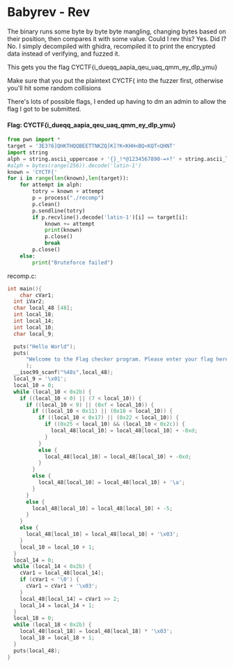 # Babyrev - Rev

The binary runs some byte by byte byte mangling, changing bytes based on their position, then compares it with some value. Could I rev this? Yes. Did I? No. I simply decompiled with ghidra, recompiled it to print the encrypted data instead of verifying, and fuzzed it.

This gets you the flag CYCTF{i_dueqq_aapia_qeu_uaq_qmm_ey_dlp_ymu}

Make sure that you put the plaintext CYCTF{ into the fuzzer first, otherwise you'll hit some random collisions

There's lots of possible flags, I ended up having to dm an admin to allow the flag I got to be submitted.

#### Flag: CYCTF{i_dueqq_aapia_qeu_uaq_qmm_ey_dlp_ymu}
```py
from pwn import *
target = '3E3?6]QHKTHQQBEETTNKZQ]K]?K<KHH<BQ<KQT<QHNT'
import string
alph = string.ascii_uppercase + '{}_!*@1234567890-=+?' + string.ascii_lowercase
#alph = bytes(range(256)).decode('latin-1')
known = 'CYCTF{'
for i in range(len(known),len(target)):
    for attempt in alph:
        totry = known + attempt
        p = process("./recomp")
        p.clean()
        p.sendline(totry)
        if p.recvline().decode('latin-1')[i] == target[i]:
            known += attempt
            print(known)
            p.close()
            break
        p.close()
    else:
        print("Bruteforce failed")

```
recomp.c:
```c
int main(){
    char cVar1;
  int iVar2;
  char local_48 [48];
  int local_18;
  int local_14;
  int local_10;
  char local_9;

  puts("Hello World");
  puts(
      "Welcome to the Flag checker program. Please enter your flag here, and we will verify whetherit is correct!"
      );
  __isoc99_scanf("%48s",local_48);
  local_9 = '\x01';
  local_10 = 0;
  while (local_10 < 0x2b) {
    if ((local_10 < 0) || (7 < local_10)) {
      if ((local_10 < 9) || (0xf < local_10)) {
        if ((local_10 < 0x11) || (0x18 < local_10)) {
          if ((local_10 < 0x17) || (0x22 < local_10)) {
            if ((0x25 < local_10) && (local_10 < 0x2c)) {
              local_48[local_10] = local_48[local_10] + -0xd;
            }
          }
          else {
            local_48[local_10] = local_48[local_10] + -0xd;
          }
        }
        else {
          local_48[local_10] = local_48[local_10] + '\a';
        }
      }
      else {
        local_48[local_10] = local_48[local_10] + -5;
      }
    }
    else {
      local_48[local_10] = local_48[local_10] + '\x03';
    }
    local_10 = local_10 + 1;
  }
  local_14 = 0;
  while (local_14 < 0x2b) {
    cVar1 = local_48[local_14];
    if (cVar1 < '\0') {
      cVar1 = cVar1 + '\x03';
    }
    local_48[local_14] = cVar1 >> 2;
    local_14 = local_14 + 1;
  }
  local_18 = 0;
  while (local_18 < 0x2b) {
    local_48[local_18] = local_48[local_18] * '\x03';
    local_18 = local_18 + 1;
  }
  puts(local_48);
}
```
